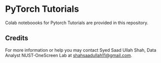 # PyTorch Tutorials
Colab noteboooks for Pytorch Tutorials are provided in this repository. 

## Credits
For more information or help you may contact Syed Saad Ullah Shah, Data Analyst NUST-OneScreen Lab at shahsaadullah11@gmail.com.
